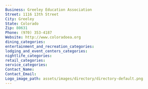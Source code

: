 ```yaml
---
Business: Greeley Education Association
Street: 1116 13th Street
City: Greeley
State: Colorado
Zip: 80631
Phone: (970) 353-4187
Website: http://www.coloradoea.org
dining_categories: 
entertainment_and_recreation_categories: 
lodging_and_event_centers_categories: 
nightlife_categories: 
retail_categories: 
service_categories: 
Contact_Name: 
Contact_Email: 
Logo_image_path: assets/images/directory/directory-default.png
---
```

